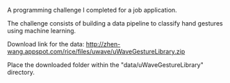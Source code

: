 A programming challenge I completed for a job application.

The challenge consists of building a data pipeline to classify hand gestures using machine learning.

Download link for the data:
http://zhen-wang.appspot.com/rice/files/uwave/uWaveGestureLibrary.zip

Place the downloaded folder within the "data/uWaveGestureLibrary" directory.
